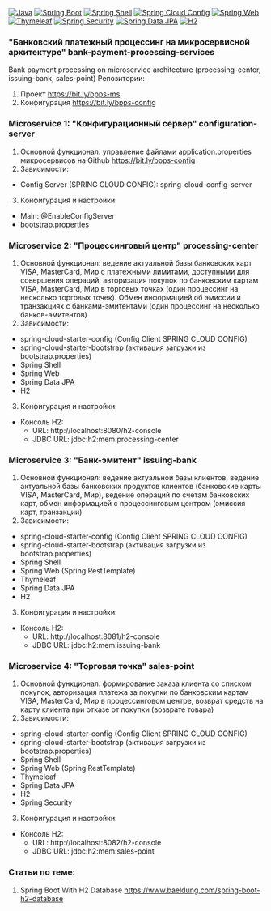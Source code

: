 [![Java](https://img.shields.io/badge/Java-E43222??style=for-the-badge&logo=Java&logoColor=FFFFFF)](https://java.com/)
[![Spring Boot](https://img.shields.io/badge/Spring_Boot-FFFFFF??style=for-the-badge&logo=Spring)](https://spring.io/projects/spring-boot/)
[![Spring Shell](https://img.shields.io/badge/Spring_Shell-FFFFFF??style=for-the-badge&logo=Spring)](https://spring.io/projects/spring-shell/)
[![Spring Cloud Config](https://img.shields.io/badge/Spring_Cloud_Config-FFFFFF??style=for-the-badge&logo=Spring)](https://spring.io/projects/spring-cloud-config/)
[![Spring Web](https://img.shields.io/badge/Spring_Web-FFFFFF??style=for-the-badge&logo=Spring)](https://spring.io/guides/gs/serving-web-content/)
[![Thymeleaf](https://img.shields.io/badge/Thymeleaf-FFFFFF??style=for-the-badge&logo=Thymeleaf&logoColor=025B10)](https://www.thymeleaf.org/)
[![Spring Security](https://img.shields.io/badge/Spring_Security-FFFFFF??style=for-the-badge&logo=Spring)](https://spring.io/projects/spring-security/)
[![Spring Data JPA](https://img.shields.io/badge/Spring_Data_JPA-FFFFFF??style=for-the-badge&logo=Spring)](https://spring.io/projects/spring-data-jpa)
[![H2](https://img.shields.io/badge/H2-0618D5??style=for-the-badge&logo=H2&logoColor=FFFFFF)](https://www.h2database.com/)

### "Банковский платежный процессинг на микросервисной архитектуре" bank-payment-processing-services
Bank payment processing on microservice architecture (processing-center, issuing-bank, sales-point)
Репозитории:
1. Проект https://bit.ly/bpps-ms
2. Конфигурация https://bit.ly/bpps-config

### Microservice 1: "Конфигурационный сервер" configuration-server
1. Основной функционал: управление файлами application.properties микросервисов на Github https://bit.ly/bpps-config
2. Зависимости:
  - Config Server (SPRING CLOUD CONFIG): spring-cloud-config-server
3. Конфигурация и настройки:
  - Main: @EnableConfigServer
  - bootstrap.properties

### Microservice 2: "Процессинговый центр" processing-center
1. Основной функционал: ведение актуальной базы банковских карт VISA, MasterCard, Мир с платежными лимитами, доступными
   для совершения операций, авторизация покупок по банковским картам VISA, MasterCard, Мир в торговых точках (один
   процессинг на несколько торговых точек). Обмен информацией об эмиссии и транзакциях с банками-эмитентами (один процессинг
   на несколько банков-эмитентов)
2. Зависимости:
  - spring-cloud-starter-config (Config Client SPRING CLOUD CONFIG)
  - spring-cloud-starter-bootstrap (активация загрузки из bootstrap.properties)
  - Spring Shell
  - Spring Web
  - Spring Data JPA
  - H2
3. Конфигурация и настройки:
  - Консоль H2:
    - URL: http://localhost:8080/h2-console
    - JDBC URL: jdbc:h2:mem:processing-center

### Microservice 3: "Банк-эмитент" issuing-bank
1. Основной функционал: ведение актуальной базы клиентов, ведение актуальной базы банковских продуктов клиентов
   (банковские карты VISA, MasterCard, Мир), ведение операций по счетам банковских карт, обмен информацией с процессинговым
   центром (эмиссия карт, транзакции)
2. Зависимости:
  - spring-cloud-starter-config (Config Client SPRING CLOUD CONFIG)
  - spring-cloud-starter-bootstrap (активация загрузки из bootstrap.properties)
  - Spring Shell
  - Spring Web (Spring RestTemplate)
  - Thymeleaf
  - Spring Data JPA
  - H2
3. Конфигурация и настройки:
  - Консоль H2:
    - URL: http://localhost:8081/h2-console
    - JDBC URL: jdbc:h2:mem:issuing-bank

### Microservice 4: "Торговая точка" sales-point
1. Основной функционал: формирование заказа клиента со списком покупок, авторизация платежа за покупки по банковским
   картам VISA, MasterCard, Мир в процессинговом центре, возврат средств на карту клиента при отказе от покупки (возврате
   товара)
2. Зависимости:
  - spring-cloud-starter-config (Config Client SPRING CLOUD CONFIG)
  - spring-cloud-starter-bootstrap (активация загрузки из bootstrap.properties)
  - Spring Shell
  - Spring Web (Spring RestTemplate)
  - Thymeleaf
  - Spring Data JPA
  - H2
  - Spring Security
3. Конфигурация и настройки:
  - Консоль H2:
    - URL: http://localhost:8082/h2-console
    - JDBC URL: jdbc:h2:mem:sales-point

### Статьи по теме:
1. Spring Boot With H2 Database https://www.baeldung.com/spring-boot-h2-database
